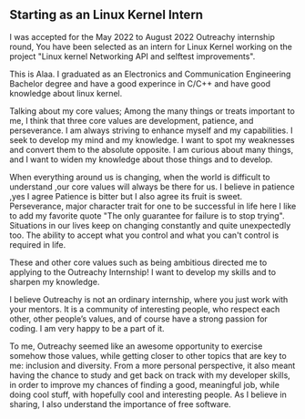 ## Starting as an Linux Kernel Intern

I was accepted for the May 2022 to August 2022 Outreachy internship round, You have been selected as an intern for Linux Kernel working on the project "Linux kernel Networking API and selftest improvements".

This is Alaa. I graduated as an Electronics and Communication Engineering Bachelor degree and have a good experince in C/C++ and have  good knowledge about linux kernel.

Talking about my core values; Among the many things or treats important to me, I think that three core values are development, patience, and perseverance.
I am always striving to enhance myself and my capabilities. I seek to develop my mind and my knowledge. I want to spot my weaknesses and convert them to the absolute opposite. I am curious about many things, and I want to widen my knowledge about those things and to develop.

When everything around us is changing, when the world is difficult to understand ,our core values will always be there for us. I believe in patience ,yes I agree Patience is bitter but I also agree its fruit is sweet.
Perseverance, major character trait for one to be successful in life here I like to add my favorite quote "The only guarantee for failure is to stop trying".
Situations in our lives keep on changing constantly and quite unexpectedly too. The ability to accept what you control and what you can't control is required in life.

These and other core values such as being ambitious directed me to applying to the Outreachy Internship! I want to develop my skills and to sharpen my knowledge.

I believe Outreachy is not an ordinary internship, where you just work with your mentors. It is a community of interesting people, who respect each other, other people’s values, and of course have a strong passion for coding. I am very happy to be a part of it. 

To me, Outreachy seemed like an awesome opportunity to exercise somehow those values, while getting closer to other topics that are key to me: inclusion and diversity. From a more personal perspective, it also meant having the chance to study and get back on track with my developer skills, in order to improve my chances of finding a good, meaningful job, while doing cool stuff, with hopefully cool and interesting people. As I believe in sharing, I also understand the importance of free software.

